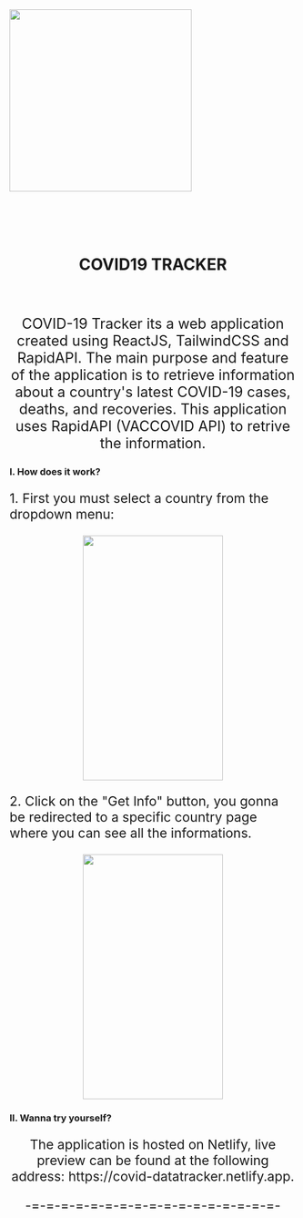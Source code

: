 <div align="center" style="display: flex; flex-direction: column;">
	<img align="center" src="https://i.ibb.co/2tDrtmw/SARS-Co-V-2-without-background.png" width="320px" height="320px"  alt="" />
	<p align="center" style="color: red; font-size: 36px; font-style: bold;"><h1>COVID19 TRACKER</h1></p>
</div>
<p align="center" style="font-size: 25px">
	COVID-19 Tracker its a web application created using ReactJS, TailwindCSS and RapidAPI. The main purpose and feature of the application is to retrieve information about a country's latest COVID-19 cases, deaths, and recoveries. This application uses RapidAPI (VACCOVID API) to retrive the information.
</p>
	<h3>
	I. How does it work?
	</h3>
	<p style="font-size: 23px;">
	    1. First you must select a country from the dropdown menu:
	</p>
	<p align="center"><img align="center" src="https://im3.ezgif.com/tmp/ezgif-3-bfa8900e30.gif" alt="" width="70%" height="430px" /></p>
	<p style="font-size: 23px;">
	    2. Click on the "Get Info" button, you gonna be redirected to a specific country page where you can see all the informations.
	</p>
	<p align="center"><img src="https://im3.ezgif.com/tmp/ezgif-3-acffb03fe3.gif" alt="" width="70%" height="430px" /></p>
	<h3>
	II. Wanna try yourself?
	</h3>
	<p align="center" style="font-size: 23px;">
	The application is hosted on Netlify, live preview can be found at the following address: https://covid-datatracker.netlify.app.
	</p>
	<p align="center" style="font-size: 23px;">-=-=-=-=-=-=-=-=-=-=-=-=-=-=-=-=-=-</p>

